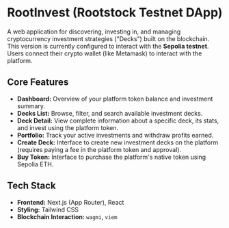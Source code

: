 # RootInvest (Rootstock Testnet DApp)

A web application for discovering, investing in, and managing cryptocurrency investment strategies ("Decks") built on the blockchain. This version is currently configured to interact with the **Sepolia testnet**. Users connect their crypto wallet (like Metamask) to interact with the platform.

## Core Features

-   **Dashboard:** Overview of your platform token balance and investment summary.
-   **Decks List:** Browse, filter, and search available investment decks.
-   **Deck Detail:** View complete information about a specific deck, its stats, and invest using the platform token.
-   **Portfolio:** Track your active investments and withdraw profits earned.
-   **Create Deck:** Interface to create new investment decks on the platform (requires paying a fee in the platform token and approval).
-   **Buy Token:** Interface to purchase the platform's native token using Sepolia ETH.

## Tech Stack

-   **Frontend:** Next.js (App Router), React
-   **Styling:** Tailwind CSS
-   **Blockchain Interaction:** `wagmi`, `viem`